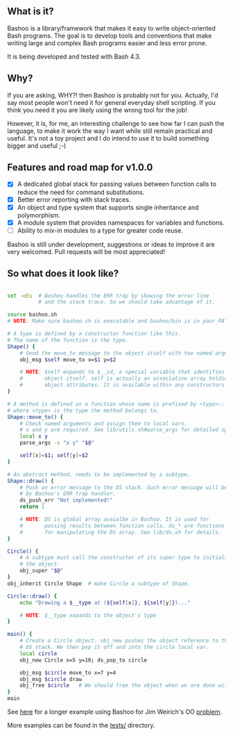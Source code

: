 ## What is it?

Bashoo is a library/framework that makes it easy to write object-oriented Bash
programs. The goal is to develop tools and conventions that make writing
large and complex Bash programs easier and less error prone.

It is being developed and tested with Bash 4.3.

## Why?

If you are asking, WHY?! then Bashoo is probably not for you. Actually, I'd say
most people won't need it for general everyday shell scripting. If you think you
need it you are likely using the wrong tool for the job!

However, it is, for me, an interesting challenge to see how far I can push the
language, to make it work the way I want while still remain practical and useful.
It's not a toy project and I do intend to use it to build something bigger and useful ;-)

## Features and road map for v1.0.0

- [x] A dedicated global stack for passing values between
      function calls to reduce the need for command substitutions.
- [x] Better error reporting with stack traces.
- [x] An object and type system that supports single inheritance and polymorphism.
- [x] A module system that provides namespaces for variables and functions.
- [ ] Ability to mix-in modules to a type for greater code reuse.

Bashoo is still under development, suggestions or ideas to improve it
are very welcomed. Pull requests will be most appreciated!


## So what does it look like?

```bash

set -eEu  # Bashoo handles the ERR trap by showing the error line
          # and the stack trace. So we should take advantage of it.

source bashoo.sh
# NOTE: Make sure bashoo.sh is executable and bashoo/bin is in your PATH.

# A type is defined by a constructor function like this.
# The name of the function is the type.
Shape() {
    # Send the move_to message to the object itself with two named arguments.
    obj_msg $self move_to x=$1 y=$2

    # NOTE: $self expands to $__id, a special variable that identifies the
    #       object itself. self is actually an associative array holding the
    #       object attributes. It is available within any constructors or methods.
}

# A method is defined as a function whose name is prefixed by <type>::
# where <type> is the type the method belongs to.
Shape::move_to() {
    # Check named arguments and assign them to local vars.
    # x and y are required. See lib/utils.sh#parse_args for detailed spec.
    local x y
    parse_args -s "x y" "$@"

    self[x]=$1; self[y]=$2
}

# An abstract method, needs to be implemented by a subtype.
Shape::draw() {
    # Push an error message to the DS stack. Such error message will be shown
    # by Bashoo's ERR trap handler.
    ds_push_err "Not implemented!"
    return 1

    # NOTE: DS is global array avaialbe in Bashoo. It is used for
    #       passing results between function calls. ds_* are functions
    #       for manipulating the DS array. See lib/ds.sh for details.
}

Circle() {
    # A subtype must call the constructor of its super type to initialize
    # the object.
    obj_super "$@"
}
obj_inherit Circle Shape  # make Circle a subtype of Shape.

Circle::draw() {
    echo "Drawing a $__type at (${self[x]}, ${self[y]})..."

    # NOTE: $__type expands to the object's type
}

main() {
    # Create a Circle object. obj_new pushes the object reference to the
    # DS stack. We then pop it off and into the circle local var.
    local circle
    obj_new Circle x=5 y=10; ds_pop_to circle

    obj_msg $circle move_to x=7 y=4
    obj_msg $circle draw
    obj_free $circle   # We should free the object when we are done with it.
}
main
```

See [here](tests/test_poly.sh) for a longer example using Bashoo for
Jim Weirich's OO [problem](http://onestepback.org/articles/poly/).

More examples can be found in the [tests/](tests) directory.

